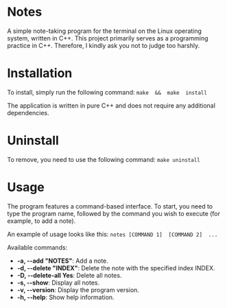 # Notes
A simple note-taking program for the terminal on the Linux operating system, written in C++.
This project primarily serves as a programming practice in C++. Therefore, I kindly ask you not to judge too harshly.

# Installation
To install, simply run the following command:
`make  &&  make  install` 

The application is written in pure C++ and does not require any additional dependencies.

# Uninstall
To remove, you need to use the following command:
`make uninstall`

# Usage
The program features a command-based interface. To start, you need to type the program name, followed by the command you wish to execute (for example, to add a note).

An example of usage looks like this:
`notes [COMMAND 1]  [COMMAND 2]  ...` 

Available commands:
-   **-a, --add "NOTES"**: Add a note.
-   **-d, --delete "INDEX"**: Delete the note with the specified index INDEX.
-   **-D, --delete-all Yes**: Delete all notes.
-   **-s, --show**: Display all notes.
-   **-v, --version**: Display the program version.
-   **-h, --help**: Show help information.
